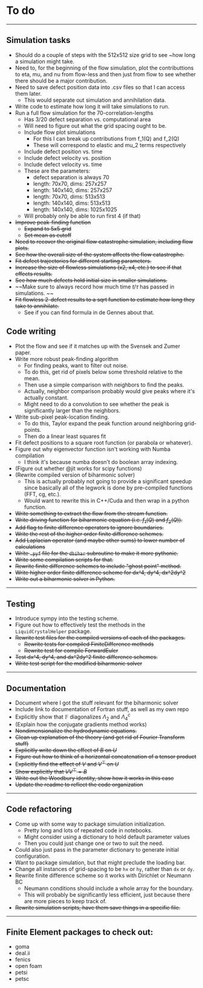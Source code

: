 # To do
---------
## Simulation tasks
* Should do a couple of steps with the 512x512 size grid to see ~how long a simulation might take.
* Need to, for the beginning of the flow simulation, plot the contributtions to eta, mu, and nu from flow-less and then just from flow to see whether there should be a major contribution.
* Need to save defect position data into .csv files so that I can access them later.
  - This would separate out simulation and annihilation data.
* Write code to estimate how long it will take simulations to run.
* Run a full flow simulation for the 70-correlation-lengths
  - Has 3/20 defect separation vs. computational area
  - Will need to figure out what the grid spacing ought to be.
  - Include flow plot simulations
    - For this I can break up contributions from f_1(Q) and f_2(Q)
    - These will correspond to elastic and mu_2 terms respectively
  - Include defect position vs. time
  - Include defect velocity vs. position
  - Include defect velocity vs. time
  - These are the parameters:
    - defect separation is always 70
    - length: 70x70, dims: 257x257
    - length: 140x140, dims: 257x257
    - length: 70x70, dims: 513x513
    - length: 140x140, dims: 513x513
    - length: 140x140, dims: 1025x1025
  - Will probably only be able to run first 4 (if that)
* ~~Improve peak-finding function~~
  - ~~Expand to 5x5 grid~~
  - ~~Set mean as cutoff~~
* ~~Need to recover the original flow catastrophe simulation, including flow plots.~~
* ~~See how the overall size of the system affects the flow catastrophe.~~
* ~~Fit defect trajectories for different starting parameters.~~
* ~~Increase the size of flowless simulations (x2, x4, etc.) to see if that effects results.~~
* ~~See how much defects hold initial size in smaller simulations.~~
* ~~Make sure to always record how much time $t/\tau$ has passed in simulations. ~~
* ~~Fit flowless 2-defect results to a sqrt function to estimate how long they take to annihilate.~~
  - See if you can find formula in de Gennes about that.
## Code writing
* Plot the flow and see if it matches up with the Svensek and Zumer paper.
* Write more robust peak-finding algorithm
  - For finding peaks, want to filter out noise.
  - To do this, get rid of pixels below some threshold relative to the mean.
  - Then use a simple comparison with neighbors to find the peaks.
  - Actually, neighbor comparison probably would give peaks where it's actually constant.
  - Might need to do a convolution to see whether the peak is significantly larger than the neighbors. 
* Write sub-pixel peak-location finding.
  - To do this, Taylor expand the peak function around neighboring grid-points.
  - Then do a linear least squares fit 
* Fit defect positions to a square root function (or parabola or whatever). 
* Figure out why eigenvector function isn't working with Numba compilation
  - I think it's because numba doesn't do boolean array indexing.
* (Figure out whether @jit works for scipy functions)
* (Rewrite compiled version of biharmonic solver)
  - This is actually probably not going to provide a significant speedup
    since basically all of the legwork is done by pre-compiled functions (FFT, cg, etc.).
  - Would want to rewrite this in C++/Cuda and then wrap in a python function. 
* ~~Write something to extract the flow from the stream function.~~
* ~~Write driving function for biharmonic equation (i.e. $f_1(Q)$ and $f_2(Q)$).~~
* ~~Add flag to finite difference operators to ignore boundaries.~~
* ~~Write the rest of the higher order finite difference schemes.~~
* ~~Add Laplacian operator (and maybe other sums) to lower number of calculations~~
* ~~Write `.pyf` file for the `dbihar` subroutine to make it more pythonic.~~
* ~~Write some compilation scripts for that.~~
* ~~Rewrite finite difference schemes to include "ghost point" method.~~
* ~~Write higher order finite difference scheme for dx^4, dy^4, dx^2dy^2~~
* ~~Write out a biharmonic solver in Python.~~
---------
## Testing
* Introduce sympy into the testing scheme.
* Figure out how to effectively test the methods in the `LiquidCrystalHelper` package.
* ~~Rewrite test files for the compiled versions of each of the packages.~~
  - ~~Rewrite tests for compiled FiniteDifference methods~~
  - ~~Rewrite test for compile ForwardEuler~~
* ~~Test dx^4, dy^4, and dx^2dy^2 finite difference schemes.~~
* ~~Write test script for the modified biharmonic solver~~
---------
## Documentation
* Document where I got the stuff relevant for the biharmonic solver
* Include link to documentation of Fortran stuff, as well as my own repo
* Explicitly show that $\mathbb{F}$ diagonalizes $\Lambda_2$ and $\Lambda_4^c$
* (Explain how the conjugate gradients method works)
* ~~Nondimensionalize the hydrodynamic equations.~~
* ~~Clean up explanation of the theory (and get rid of Fourier Transform stuff)~~
* ~~Explicitly write down the effect of $B$ on $U$~~
* ~~Figure out how to think of a horizontal concatenation of a tensor product~~
* ~~Explicitly find the effect of $V$ and $V^\top$ on $U$~~
* ~~Show explicitly that $VV^\top = B$~~
* ~~Write out the Woodbury identity, show how it works in this case~~
* ~~Update the readme to reflect the code organization~~
-----------
## Code refactoring
* Come up with some way to package simulation initialization.
  - Pretty long and lots of repeated code in notebooks.
  - Might consider using a dictionary to hold default parameter values
  - Then you could just change one or two to suit the need.
* Could also just pass in the parameter dictionary to generate initial configuration.
* Want to package simulation, but that might preclude the loading bar.
* Change all instances of grid-spacing to be `hx` or `hy`, rather than `dx` or `dy`.
* Rewrite finite difference scheme so it works with Dirichlet or Neumann BC
  - Neumann conditions should include a whole array for the boundary.
  - This will probably be significantly less efficient, just because there
    are more pieces to keep track of. 
* ~~Rewrite simulation scripts, have them save things in a specific file.~~
-----------
## Finite Element packages to check out:
* goma
* deal.ii
* fenics
* open foam
* petsi
* petsc
